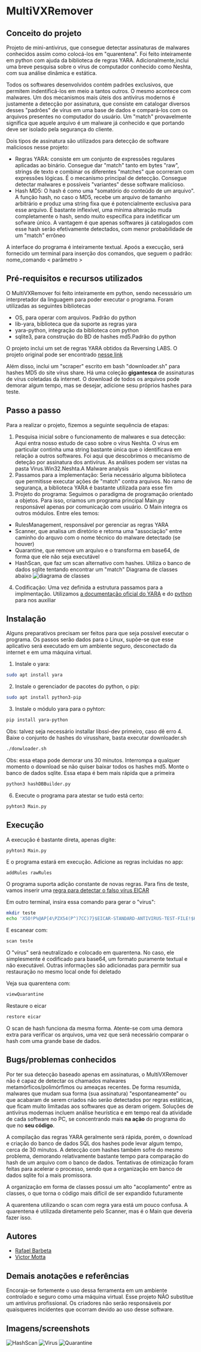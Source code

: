 # MultiVXRemover

## Conceito do projeto
Projeto de mini-antívirus, que consegue detectar assinaturas de malwares conhecidos assim como colocá-los em "quarentena". Foi feito inteiramente em python com ajuda da biblioteca de regras YARA. Adicionalmente,inclui uma breve pesquisa sobre o vírus de computador conhecido como Neshta, com sua análise dinâmica e estática.

Todos os softwares desenvolvidos contém padrões exclusivos, que permitem indentificá-los em meio a tantos outros. O mesmo acontece com malwares. Um dos mecanismos mais úteis dos antivírus modernos é justamente a detecção por assinatura, que consiste em catalogar diversos desses "padrões" de vírus em uma base de dados e compará-los com os arquivos presentes no computador do usuário. Um "match" provavelmente significa que aquele arquivo é um malware já conhecido e que portando deve ser isolado pela segurança do cliente.

Dois tipos de assinatura são utilizados para detecção de software maliciosos nesse projeto:
* Regras YARA: consiste em um conjunto de expressões regulares aplicadas ao binário. Consegue dar "match" tanto em bytes "raw", strings de texto e combinar os diferentes "matches" que ocorreram com expressões lógicas. É o mecanismo principal de detecção. Consegue detectar malwares e possíveis "variantes" desse software malicioso. 
* Hash MD5: O hash é como uma "somatório do conteúdo de um arquivo". A função hash, no caso o MD5, recebe um arquivo de tamanho arbitrário e produz uma string fixa que é potencialmente exclusiva para esse arquivo. É bastante inflexível, uma mínima alteração muda completamente o hash, sendo muito específica para indetificar um sofware único. A vantagem é que apenas softwares já catalogados com esse hash serão efetivamente detectados, com menor probabilidade de um "match" errôneo

A interface do programa é inteiramente textual. Apoós a execução, será fornecido um terminal para inserção dos comandos, que seguem o padrão:
nome_comando < parâmetro >

## Pré-requisitos e recursos utilizados
O MultiVXRemover foi feito inteiramente em python, sendo necesssário um interpretador da linguagem para poder executar o programa.
Foram utilizadas as seguintes bibliotecas
* OS, para operar com arquivos. Padrão do python
* lib-yara, biblioteca que da suporte as regras yara
* yara-python, integração da biblioteca com python
* sqlite3, para construção do BD de hashes md5.Padrão do python

O projeto inclui um set de regras YARA obtidos da Reversing LABS. O projeto original pode ser encontrado [nesse link](https://github.com/reversinglabs/reversinglabs-yara-rules)

Além disso, inclui um "scraper" escrito em bash "downloader.sh" para hashes MD5 do site vírus share. Há uma coleção **gigantesca** de assinaturas de vírus coletadas da internet. O download de todos os arquivos pode demorar algum tempo, mas se desejar, adicione sesu próprios hashes para teste.
  
## Passo a passo
Para a realizar o projeto, fizemos a seguinte sequência de etapas:
1. Pesquisa inicial sobre o funcionamento de malwares e sua detecção:
 Aqui entra nosso estudo de caso sobre o vírus Neshta. O vírus em particular continha uma string bastante única que o identificava em relação a outros softwares. Foi aqui que descobrimos o mecanismo de deteção por assinatura dos antivírus. As análises podem ser vistas na pasta Virus.Win32.Neshta.A Malware analysis
2. Passamos para a implementação:
 Seria necessário alguma biblioteca que permitisse executar ações de "match" contra arquivos. No ramo de segurança, a biblioteca YARA é bastante utilizada para esse fim
3. Projeto do programa:
 Seguimos o paradigma de programação orientado a objetos. Para isso, criamos um programa principal Main.py responsável apenas por comunicação com usuário. O Main integra os outros  módulos. Entre eles temos:
  * RulesManagement, responsável por gerenciar as regras YARA
  * Scanner, que analisa um diretório e retorna uma "associação" entre caminho do arquvo com o nome técnico do malware detectado (se houver)
  * Quarantine, que remove um arquivo e o transforma em base64, de forma que ele não seja executável
  * HashScan, que faz um scan alternativo com hashes. Utiliza o banco de dados sqlite tentando encontrar um "match"
  Diagrama de classes abaixo 
  ![diagrama de classes](images/UMLMultiVXRemover.drawio.png)
4. Codificação:
  Uma vez definida a estrutura passamos para a implmentação. Utilizamos [a documentação oficial do YARA](https://yara.readthedocs.io/en/stable/yarapython.html) e do [python](https://docs.python.org/3/library/os.html) para nos auxiliar

## Instalação
Alguns preparativos precisam ser feitos para que seja possível executar o programa. Os passos serão dados para o Linux, supõe-se que esse aplicativo será executado em um ambiente seguro, desconectado da internet e em uma máquina virtual.
1. Instale o yara:
```bash
sudo apt install yara
```
2. Instale o gerenciador de pacotes do python, o pip:
```bash
sudo apt install python3-pip
```
3. Instale o módulo yara para o pyhton:
```bash
pip install yara-python
```
Obs: talvez seja necessário installar libssl-dev primeiro, caso dê erro
4. Baixe o conjunto de hashes do virusshare, basta executar downloader.sh
```bash
./donwloader.sh 
```
Obs: essa etapa pode demorar uns 30 minutos. Interrompa a qualquer momento o download se não quiser baixar todos os hashes
md5. Monte o banco de dados sqlite. Essa etapa é bem mais rápida que a primeira
```bash
python3 hashDBBuilder.py
```
6. Execute o programa para atestar se tudo está certo:
```bash
pyhton3 Main.py
```

## Execução
A execução é bastante direta, apenas digite:
```bash
pyhton3 Main.py
```
E o programa estará em execução. Adicione as regras incluidas no app:
```
addRules rawRules
```
O programa suporta adição constante de novas regras. Para fins de teste, vamos inserir uma [regra para detectar o falso vírus EICAR](https://github.com/airbnb/binaryalert/blob/master/rules/public/eicar.yara)

Em outro terminal, insira essa comando para gerar o "virus":
```bash
mkdir teste
echo 'X5O!P%@AP[4\PZX54(P^)7CC)7}$EICAR-STANDARD-ANTIVIRUS-TEST-FILE!$H+H*' > ./teste/eicar
```
E escanear com:
```bash
scan teste
```

O "vírus" será neutralizado e colocado em quarentena. No caso, ele simplesmente é codificado para base64, um formato puramente textual e não executável. Outras informações são adicionadas para permitir sua restauração no mesmo local onde foi deletado

Veja sua quarentena com:
```bash
viewQuarantine
```
Restaure o eicar
```bash
restore eicar
```

O scan de hash funciona da mesma forma. Atente-se com uma demora extra para verificar os arquivos, uma vez que será necessário comparar o hash com uma grande base de dados.

## Bugs/problemas conhecidos
Por ter sua detecção baseado apenas em assinaturas, o MultiVXRemover não é capaz de detectar os chamados malwares metamórficos/polimórfimos ou ameaças recentes. De forma resumida, malwares que mudam sua forma (sua assinatura) "espontaneamente" ou que acabaram de serem criados não serão detectados por regras estáticas, que ficam muito limitadas aos softwares que as deram origem. Soluções de antivírus modernas incluem análise heurística e em tempo real da atividade de cada software no PC, se concentrando mais **na ação** do programa do que no **seu código**. 

A compilação das regras YARA geralmente será rápida, porém, o download e criação do banco de dados SQL dos hashes pode levar algum tempo, cerca de 30 minutos. A detecção com hashes também sofre do mesmo problema, demorando relativamente bastante tempo para comparação do hash de um arquivo com o banco de dados. Tentativas de otimização foram feitas para acelerar o processo, sendo que a organização em banco de dados sqlite foi a mais promissora.

A organização em forma de classes possui um alto "acoplamento" entre as classes, o que torna o código mais difícil de ser expandido futuramente

A quarentena utilizando o scan com regra yara está um pouco confusa. A quarentena é utilizada diretamente pelo Scanner, mas é o Main que deveria fazer isso.

## Autores
* [Rafael Barbeta](https://github.com/rafaelbarbeta)
* [Victor Motta](https://github.com/maxproyt)

## Demais anotações e referências
Encoraja-se fortemente o uso dessa ferramenta em um ambiente controlado e seguro como uma máquina virtual. Esse projeto NÃO substitue um antivírus profissional. Os criadores não serão responsáveis por quaisqueres incidentes que ocorram devido ao uso desse software.

## Imagens/screenshots
![HashScan](images/hashScan.png)
![Virus](images/virus.png)
![Quarantine](images/quarantine.png)
